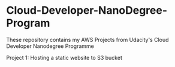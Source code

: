 # Cloud-Developer-NanoDegree-Program
These repository contains my AWS Projects from Udacity's Cloud Developer Nanodegree Programme

Project 1: Hosting a static website to S3 bucket
